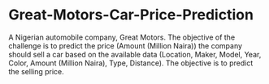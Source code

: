 # Great-Motors-Car-Price-Prediction
A Nigerian automobile company, Great Motors. The objective of the challenge is to predict the price (Amount (Million Naira)) the company should sell a car based on the available data (Location, Maker, Model, Year, Color, Amount (Million Naira), Type, Distance). The objective is to predict the selling price.
